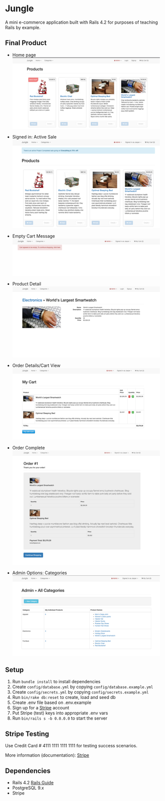 # Jungle

A mini e-commerce application built with Rails 4.2 for purposes of teaching Rails by example.

## Final Product

- Home page
  !["Home page"](https://github.com/RubinJhand/jungle_rails/blob/master/docs/home_page.png)

- Signed in: Active Sale
  !["Signed in: Active Sale"](https://github.com/RubinJhand/jungle_rails/blob/master/docs/signed_in_with_active_sale.png)

- Empty Cart Message
  !["Empty Cart Message"](https://github.com/RubinJhand/jungle_rails/blob/master/docs/empty_cart.png)

- Product Detail
  !["Product Detail"](https://github.com/RubinJhand/jungle_rails/blob/master/docs/individual_item.png)

- Order Details/Cart View
  !["Order Details"](https://github.com/RubinJhand/jungle_rails/blob/master/docs/cart_view.png)

- Order Complete
  !["Order Complete"](https://github.com/RubinJhand/jungle_rails/blob/master/docs/completed_order.png)

- Admin Options: Categories
  !["Admin Options: Categories"](https://github.com/RubinJhand/jungle_rails/blob/master/docs/admin_categories.png)

## Setup

1. Run `bundle install` to install dependencies
2. Create `config/database.yml` by copying `config/database.example.yml`
3. Create `config/secrets.yml` by copying `config/secrets.example.yml`
4. Run `bin/rake db:reset` to create, load and seed db
5. Create .env file based on .env.example
6. Sign up for a [Stripe](https://stripe.com) account
7. Put Stripe (test) keys into appropriate .env vars
8. Run `bin/rails s -b 0.0.0.0` to start the server

## Stripe Testing

Use Credit Card # 4111 1111 1111 1111 for testing success scenarios.

More information (documentation): [Stripe](https://stripe.com/docs/testing#cards)

## Dependencies

- Rails 4.2 [Rails Guide](http://guides.rubyonrails.org/v4.2/)
- PostgreSQL 9.x
- Stripe
